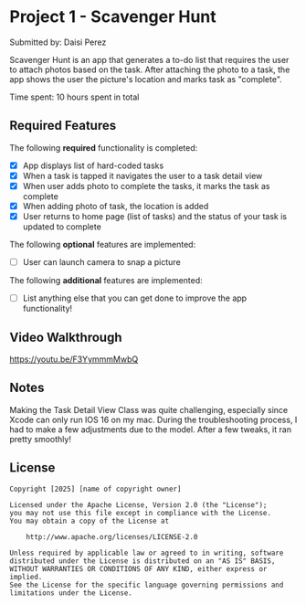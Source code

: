 # Project 1 - Scavenger Hunt

Submitted by: Daisi Perez

Scavenger Hunt is an app that generates a to-do list that requires the user to attach photos based on the task. 
After attaching the photo to a task, the app shows the user the picture's location and marks task as "complete".

Time spent: 10 hours spent in total

## Required Features

The following **required** functionality is completed:

- [X] App displays list of hard-coded tasks
- [X] When a task is tapped it navigates the user to a task detail view
- [X] When user adds photo to complete the tasks, it marks the task as complete
- [X] When adding photo of task, the location is added
- [X] User returns to home page (list of tasks) and the status of your task is updated to complete
 
The following **optional** features are implemented:

- [ ] User can launch camera to snap a picture	

The following **additional** features are implemented:

- [ ] List anything else that you can get done to improve the app functionality!

## Video Walkthrough

https://youtu.be/F3YymmmMwbQ

## Notes

Making the Task Detail View Class was quite challenging, especially since Xcode can only run IOS 16 on my mac. During the troubleshooting process, I had to make a few adjustments due to the model. After a few tweaks, it ran pretty smoothly! 

## License

    Copyright [2025] [name of copyright owner]

    Licensed under the Apache License, Version 2.0 (the "License");
    you may not use this file except in compliance with the License.
    You may obtain a copy of the License at

        http://www.apache.org/licenses/LICENSE-2.0

    Unless required by applicable law or agreed to in writing, software
    distributed under the License is distributed on an "AS IS" BASIS,
    WITHOUT WARRANTIES OR CONDITIONS OF ANY KIND, either express or implied.
    See the License for the specific language governing permissions and
    limitations under the License.
